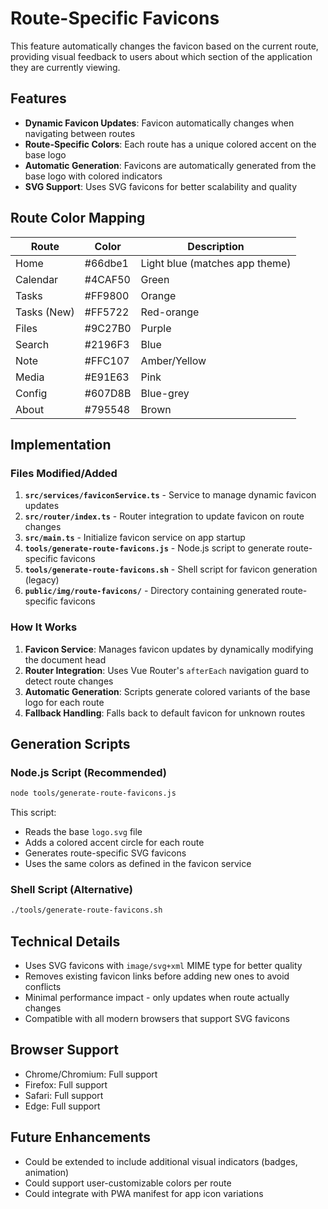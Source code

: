 # Route-Specific Favicons

This feature automatically changes the favicon based on the current route, providing visual feedback to users about which section of the application they are currently viewing.

## Features

- **Dynamic Favicon Updates**: Favicon automatically changes when navigating between routes
- **Route-Specific Colors**: Each route has a unique colored accent on the base logo
- **Automatic Generation**: Favicons are automatically generated from the base logo with colored indicators
- **SVG Support**: Uses SVG favicons for better scalability and quality

## Route Color Mapping

| Route | Color | Description |
|-------|-------|-------------|
| Home | #66dbe1 | Light blue (matches app theme) |
| Calendar | #4CAF50 | Green |
| Tasks | #FF9800 | Orange |
| Tasks (New) | #FF5722 | Red-orange |
| Files | #9C27B0 | Purple |
| Search | #2196F3 | Blue |
| Note | #FFC107 | Amber/Yellow |
| Media | #E91E63 | Pink |
| Config | #607D8B | Blue-grey |
| About | #795548 | Brown |

## Implementation

### Files Modified/Added

1. **`src/services/faviconService.ts`** - Service to manage dynamic favicon updates
2. **`src/router/index.ts`** - Router integration to update favicon on route changes  
3. **`src/main.ts`** - Initialize favicon service on app startup
4. **`tools/generate-route-favicons.js`** - Node.js script to generate route-specific favicons
5. **`tools/generate-route-favicons.sh`** - Shell script for favicon generation (legacy)
6. **`public/img/route-favicons/`** - Directory containing generated route-specific favicons

### How It Works

1. **Favicon Service**: Manages favicon updates by dynamically modifying the document head
2. **Router Integration**: Uses Vue Router's `afterEach` navigation guard to detect route changes
3. **Automatic Generation**: Scripts generate colored variants of the base logo for each route
4. **Fallback Handling**: Falls back to default favicon for unknown routes

## Generation Scripts

### Node.js Script (Recommended)
```bash
node tools/generate-route-favicons.js
```

This script:
- Reads the base `logo.svg` file
- Adds a colored accent circle for each route
- Generates route-specific SVG favicons
- Uses the same colors as defined in the favicon service

### Shell Script (Alternative)
```bash
./tools/generate-route-favicons.sh
```

## Technical Details

- Uses SVG favicons with `image/svg+xml` MIME type for better quality
- Removes existing favicon links before adding new ones to avoid conflicts
- Minimal performance impact - only updates when route actually changes
- Compatible with all modern browsers that support SVG favicons

## Browser Support

- Chrome/Chromium: Full support
- Firefox: Full support  
- Safari: Full support
- Edge: Full support

## Future Enhancements

- Could be extended to include additional visual indicators (badges, animation)
- Could support user-customizable colors per route
- Could integrate with PWA manifest for app icon variations